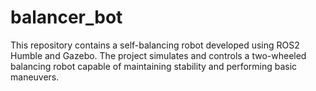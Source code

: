 # balancer_bot
This repository contains a self-balancing robot developed using ROS2 Humble and Gazebo. The project simulates and controls a two-wheeled balancing robot capable of maintaining stability and performing basic maneuvers.  
